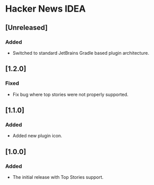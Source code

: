 # Hacker News IDEA

## [Unreleased]

### Added

- Switched to standard JetBrains Gradle based plugin architecture.

## [1.2.0]

### Fixed

- Fix bug where top stories were not properly supported.

## [1.1.0]

### Added

- Added new plugin icon.

## [1.0.0]

### Added

- The initial release with Top Stories support.
